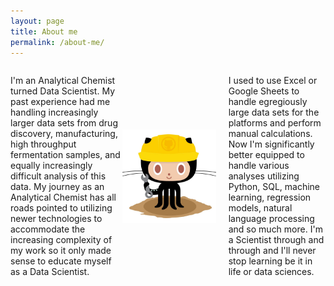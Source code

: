 ```yaml
---
layout: page
title: About me
permalink: /about-me/
---
```


<div style="display: flex; align-items: center;">
  <div>
    <p>I'm an Analytical Chemist turned Data Scientist. My past experience had me handling increasingly larger data sets from drug discovery, manufacturing, high throughput fermentation samples, and equally increasingly difficult analysis of this data. My journey as an Analytical Chemist has all roads pointed to utilizing newer technologies to accommodate the increasing complexity of my work so it only made sense to educate myself as a Data Scientist.</p>
  </div>
  <img src="../images/404.jpg" alt="Image" style="width: 150px; margin-right: 20px;">
  <div>
    <p> I used to use Excel or Google Sheets to handle egregiously large data sets for the platforms and perform manual calculations. Now I'm significantly better equipped to handle various analyses utilizing Python, SQL, machine learning, regression models, natural language processing and so much more. I'm a Scientist through and through and I'll never stop learning be it in life or data sciences.</p>
    </div>
</div>